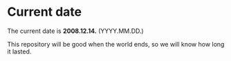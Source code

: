 # Current date

The current date is **2008.12.14.** (YYYY.MM.DD.)

This repository will be good when the world ends, so we will know how long it lasted.